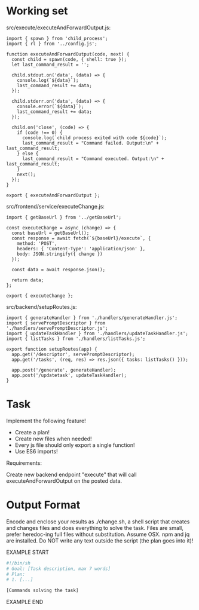 # Working set

src/execute/executeAndForwardOutput.js:
```
import { spawn } from 'child_process';
import { rl } from '../config.js';

function executeAndForwardOutput(code, next) {
  const child = spawn(code, { shell: true });
  let last_command_result = '';

  child.stdout.on('data', (data) => {
    console.log(`${data}`);
    last_command_result += data;
  });

  child.stderr.on('data', (data) => {
    console.error(`${data}`);
    last_command_result += data;
  });

  child.on('close', (code) => {
    if (code !== 0) {
      console.log(`child process exited with code ${code}`);
      last_command_result = "Command failed. Output:\n" + last_command_result;
    } else {
      last_command_result = "Command executed. Output:\n" + last_command_result;
    }
    next();
  });
}

export { executeAndForwardOutput };

```

src/frontend/service/executeChange.js:
```
import { getBaseUrl } from '../getBaseUrl';

const executeChange = async (change) => {
  const baseUrl = getBaseUrl();
  const response = await fetch(`${baseUrl}/execute`, {
    method: 'POST',
    headers: { 'Content-Type': 'application/json' },
    body: JSON.stringify({ change })
  });

  const data = await response.json();

  return data;
};

export { executeChange };

```

src/backend/setupRoutes.js:
```
import { generateHandler } from './handlers/generateHandler.js';
import { servePromptDescriptor } from './handlers/servePromptDescriptor.js';
import { updateTaskHandler } from './handlers/updateTaskHandler.js';
import { listTasks } from './handlers/listTasks.js';

export function setupRoutes(app) {
  app.get('/descriptor', servePromptDescriptor);
  app.get('/tasks', (req, res) => res.json({ tasks: listTasks() }));

  app.post('/generate', generateHandler);
  app.post('/updatetask', updateTaskHandler);
}

```


# Task

Implement the following feature!

- Create a plan!
- Create new files when needed!
- Every js file should only export a single function!
- Use ES6 imports!

Requirements:

Create new backend endpoint &#34;execute&#34; that will call executeAndForwardOutput on the posted data.



# Output Format

Encode and enclose your results as ./change.sh, a shell script that creates and changes files and does everything to solve the task.
Files are small, prefer heredoc-ing full files without substitution.
Assume OSX.
npm and jq are installed.
Do NOT write any text outside the script (the plan goes into it)!


EXAMPLE START

```sh
#!/bin/sh
# Goal: [Task description, max 7 words]
# Plan:
# 1. [...]

[Commands solving the task]
```

EXAMPLE END

